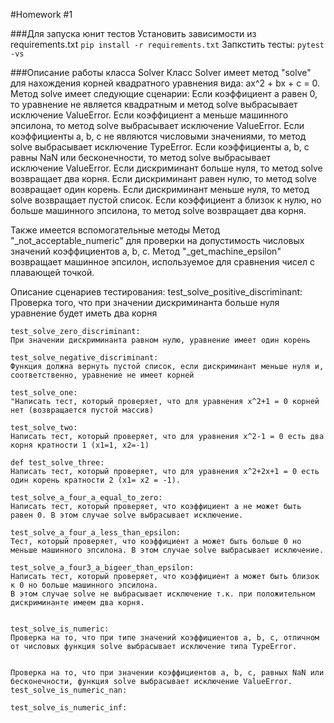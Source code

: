 



#Homework #1

###Для запуска юнит тестов
Установить зависимости из requirements.txt ```pip install -r requirements.txt```
Запкстить тесты: ```pytest -vs```

###Описание работы класса Solver
Класс Solver  имеет метод "solve" для нахождения корней квадратного уравнения вида: ax^2 + bx + c = 0.
Метод solve имеет следующие сценарии:
Если коэффициент a равен 0, то уравнение не является квадратным и метод solve выбрасывает исключение ValueError.
Если коэффициент a меньше машинного эпсилона, то метод solve выбрасывает исключение ValueError.
Если коэффициенты a, b, c не являются числовыми значениями, то метод solve выбрасывает исключение TypeError.
Если коэффициенты a, b, c равны NaN или бесконечности, то метод solve выбрасывает исключение ValueError.
Если дискриминант больше нуля, то метод solve возвращает два корня.
Если дискриминант равен нулю, то метод solve возвращает один корень.
Если дискриминант меньше нуля, то метод solve возвращает пустой список.
Если коэффициент a близок к нулю, но больше машинного эпсилона, то метод solve возвращает два корня.

Также имеется вспомогательные методы
Метод "_not_acceptable_numeric" для проверки на допустимость числовых значений коэффициентов a, b, c.
Метод "_get_machine_epsilon" возвращает машинное эпсилон, используемое для сравнения чисел с плавающей точкой.


Описание сценариев тестирования:
    test_solve_positive_discriminant:
    Проверка того, что при значении дискриминанта больше нуля уравнение будет иметь два корня

    test_solve_zero_discriminant:
    При значении дискриминанта равном нулю, уравнение имеет один корень

    test_solve_negative_discriminant:
    Функция должна вернуть пустой список, если дискриминант меньше нуля и, соответственно, уравнение не имеет корней

    test_solve_one:
    "Написать тест, который проверяет, что для уравнения x^2+1 = 0 корней нет (возвращается пустой массив)

    test_solve_two:
    Написать тест, который проверяет, что для уравнения x^2-1 = 0 есть два корня кратности 1 (x1=1, x2=-1)

    def test_solve_three:
    Написать тест, который проверяет, что для уравнения x^2+2x+1 = 0 есть один корень кратности 2 (x1= x2 = -1).

    test_solve_a_four_a_equal_to_zero:
    Написать тест, который проверяет, что коэффициент a не может быть равен 0. В этом случае solve выбрасывает исключение.

    test_solve_a_four_a_less_than_epsilon:
    Тест, который проверяет, что коэффициент a может быть больше 0 но меньше машинного эпсилона. В этом случае solve выбрасывает исключение.

    test_solve_a_four3_a_bigeer_than_epsilon:
    Написать тест, который проверяет, что коэффициент a может быть близок к 0 но больше машинного эпсилона. 
    В этом случае solve не выбрасывает исключение т.к. при положительном дискриминанте имеем два корня.

    
    test_solve_is_numeric:
    Проверка на то, что при типе значений коэффициентов a, b, c, отличном от числовых функция solve выбрасывает исключение типа TypeError.


    Проверка на то, что при значении коэффициентов a, b, c, равных NaN или бесконечности, функция solve выбрасывает исключение ValueError.
    test_solve_is_numeric_nan:

    test_solve_is_numeric_inf:


